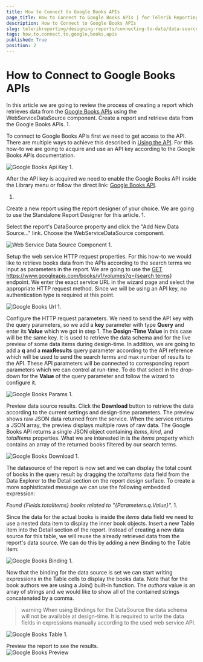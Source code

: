```yaml
---
title: How to Connect to Google Books APIs
page_title: How to Connect to Google Books APIs | for Telerik Reporting Documentation
description: How to Connect to Google Books APIs
slug: telerikreporting/designing-reports/connecting-to-data/data-source-components/webservicedatasource-component/how-to-connect-to-google-books-apis
tags: how,to,connect,to,google,books,apis
published: True
position: 2
---
```


# How to Connect to Google Books APIs



In this article we are going to review the process of creating a report which retrieves data from the
        [Google Books APIs](https://developers.google.com/books/)        using the WebServiceDataSource component.
      Create a report and retrieve data from the Google Books APIs.
1. 

To connect to Google Books APIs first we need to get access to the API. There are multiple ways to achieve this described in
              [Using the API](https://developers.google.com/books/docs/v1/using).
              For this how-to we are going to acquire and use an API key according to the Google Books APIs documentation.
              
  ![Google Books Api Key](images/DataSources/GoogleBooksApiKey.png)
1. 

After the API key is acquired we need to enable the Google Books API inside the Library menu or follow the direct link:
              [Google Books API](https://console.developers.google.com/apis/library/books.googleapis.com).
            
1. 

Create a new report using the report designer of your choice. We are going to use the Standalone Report Designer for this article.
1. 

Select the report's DataSource property and click the "Add New Data Source..." link. Choose the WebServiceDataSource component.
              
  ![Web Service Data Source Component](images/DataSources/WebServiceDataSourceComponent.png)
1. 

Setup the web service HTTP request properties. For this how-to we would like to retrieve books data from the APIs according to
              the search terms we input as parameters in the report. We are going to use the
              [GET https://www.googleapis.com/books/v1/volumes?q={search terms}](https://developers.google.com/books/docs/v1/reference/volumes/list) endpoint.
              We enter the exact service URL in the wizard page and select the appropriate HTTP request method.
              Since we will be using an API key, no authentication type is required at this point.
              
  ![Google Books Url](images/DataSources/GoogleBooksUrl.png)
1. 

Configure the HTTP request parameters. We need to send the API key with the query parameters, so we add a __key__              parameter with type __Query__ and enter its __Value__ which we got in step 1. The __Design-Time Value__ in this case
              will be the same key. It is used to retrieve the data schema and for the live preview of some data items during design-time.
              In addition, we are going to add a __q__ and a __maxResults__ query parameter according to the API reference which will be used to send the
              search terms and max number of results to the API. These API parameters will be connected to corresponding report parameters
              which we can control at run-time. To do that select __<New Report Parameter>__ in the drop-down for the __Value__ of the query
              parameter and follow the wizard to configure it.
              
  ![Google Books Params](images/DataSources/GoogleBooksParams.png)
1. 

Preview data source results. Click the __Download__ button to retrieve the data according to the current settings and design-time parameters.
              The preview shows raw JSON data returned from the service. When the service returns a JSON array, the preview displays multiple rows of raw data.
              The Google Books API returns a single JSON object containing *items*, *kind*, and
              *totalItems* properties. What we are interested in is the *items* property which contains an array of the returned books
              filtered by our search terms.
              
  ![Google Books Download](images/DataSources/GoogleBooksDownload.png)
1. 

The datasource of the report is now set and we can display the total count of books in the query result by dragging the *totalItems*              data field from the Data Explorer to the Detail section on the report design surface. To create a more sophisticated message we can use the following embedded expression:
            

*Found {Fields.totalItems} books related to "{Parameters.q.Value}".*
1. 

Since the data for the actual books is inside the *items* data field we need to use a nested data item to display the inner book objects.
              Insert a new Table item into the Detail section of the report. Instead of creating a new data source for this table, we will reuse the already retrieved data from the
              report's data source. We can do this by adding a new Binding to the Table item:
              
  ![Google Books Binding](images/DataSources/GoogleBooksBinding.png)
1. 

Now that the binding for the data source is set we can start writing expressions in the Table cells to display the books data.
              Note that for the book authors we are using a Join() built-in function. The *authors* value is an array of strings and we would like to show all of the
              contained strings concatenated by a comma.
            

>warning When using Bindings for the DataSource the data schema will not be available at design-time. It is required to write the data fields in expressions manually                according to the used web service API.              
  
  ![Google Books Table](images/DataSources/GoogleBooksTable.png)
1. 

Preview the report to see the results.  
  ![Google Books Preview](images/DataSources/GoogleBooksPreview.png)
